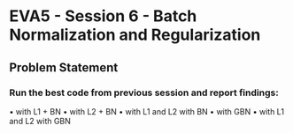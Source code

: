 # EVA5 - Session 6 - Batch Normalization and Regularization
## Problem Statement
### Run the best code from previous session and report findings:
•	with L1 + BN
•	with L2 + BN
•	with L1 and L2 with BN
•	with GBN
•	with L1 and L2 with GBN
